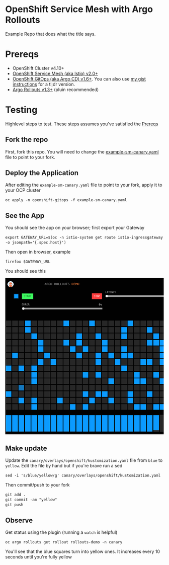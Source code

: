 # OpenShift Service Mesh with Argo Rollouts

Example Repo that does what the title says.

# Prereqs

* OpenShift Cluster v4.10+
* [OpenShift Service Mesh (aka Istio) v2.0+](https://docs.openshift.com/container-platform/latest/service_mesh/v2x/preparing-ossm-installation.html)
* [OpenShift GitOps (aka Argo CD) v1.6+](https://docs.openshift.com/container-platform/latest/cicd/gitops/installing-openshift-gitops.html). You can also use [my gist instructions](https://gist.github.com/christianh814/17cf382e18e1e0be16bb212a7c51a804) for a tl;dr version.
* [Argo Rollouts v1.3+](https://argoproj.github.io/argo-rollouts/installation/) (pluin recommended)

# Testing

Highlevel steps to test. These steps assumes you've satisfied the [Prereqs](#prereqs)

## Fork the repo

First, fork this repo. You will need to change the [example-sm-canary.yaml](example-sm-canary.yaml) file to point to your fork.

## Deploy the Application

After editing the `example-sm-canary.yaml` file to point to your fork, apply it to your OCP cluster

```shell
oc apply -n openshift-gitops -f example-sm-canary.yaml
```

## See the App

You should see the app on your browser; first export your Gateway

```shell
export GATEWAY_URL=$(oc -n istio-system get route istio-ingressgateway -o jsonpath='{.spec.host}')
```

Then open in browser, example

```shell
firefox $GATEWAY_URL
```

You should see this

![sample-app](img/sample-app.png)

## Make update

Update the `canary/overlays/openshift/kustomization.yaml` file from `blue` to `yellow`. Edit the file by hand but if you're brave run a sed

```shell
sed -i 's/blue/yellow/g' canary/overlays/openshift/kustomization.yaml
```

Then commit/push to your fork

```shell
git add .
git commit -am "yellow"
git push
```


## Observe

Get status using the plugin (running a `watch` is helpful)

```shell
oc argo rollouts get rollout rollouts-demo -n canary
```

You'll see that the blue squares turn into yellow ones. It increases every 10 seconds until you're fully yellow
